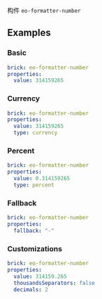 构件 `eo-formatter-number`

## Examples

### Basic

```yaml preview
brick: eo-formatter-number
properties:
  value: 314159265
```

### Currency

```yaml preview
brick: eo-formatter-number
properties:
  value: 314159265
  type: currency
```

### Percent

```yaml preview
brick: eo-formatter-number
properties:
  value: 0.314159265
  type: percent
```

### Fallback

```yaml preview
brick: eo-formatter-number
properties:
  fallback: "-"
```

### Customizations

```yaml preview
brick: eo-formatter-number
properties:
  value: 314159.265
  thousandsSeparators: false
  decimals: 2
```
